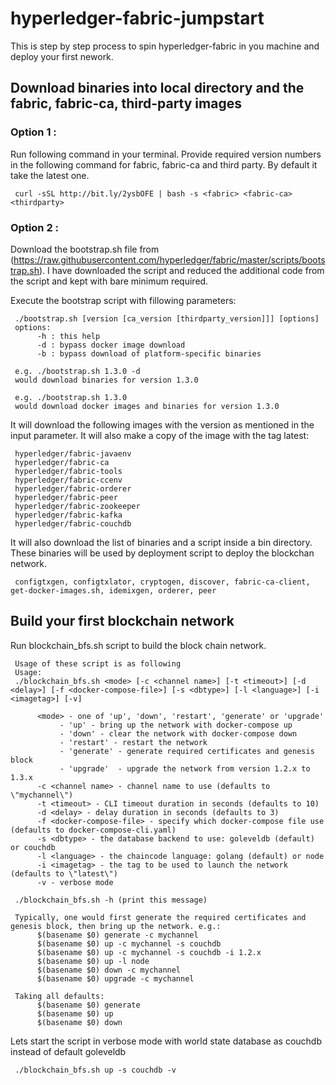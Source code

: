 # hyperledger-fabric-jumpstart
This is step by step process to spin hyperledger-fabric in you machine and deploy your first nework.

## Download binaries into local directory and the fabric, fabric-ca, third-party images

### Option 1 :
Run following command in your terminal. Provide required version numbers in the following command for fabric, fabric-ca and third party. By default it take the latest one.
     
     curl -sSL http://bit.ly/2ysbOFE | bash -s <fabric> <fabric-ca> <thirdparty>

### Option 2 :
Download the bootstrap.sh file from (https://raw.githubusercontent.com/hyperledger/fabric/master/scripts/bootstrap.sh). I have downloaded the script and reduced the additional code from the script and kept with bare minimum required.

Execute the bootstrap script with fillowing parameters:
     
     ./bootstrap.sh [version [ca_version [thirdparty_version]]] [options]
     options:
          -h : this help
          -d : bypass docker image download
          -b : bypass download of platform-specific binaries

     e.g. ./bootstrap.sh 1.3.0 -d
     would download binaries for version 1.3.0

     e.g. ./bootstrap.sh 1.3.0
     would download docker images and binaries for version 1.3.0

It will download the following images with the version as mentioned in the input parameter. It will also make a copy of the image with the tag latest:

     hyperledger/fabric-javaenv
     hyperledger/fabric-ca
     hyperledger/fabric-tools
     hyperledger/fabric-ccenv
     hyperledger/fabric-orderer
     hyperledger/fabric-peer
     hyperledger/fabric-zookeeper
     hyperledger/fabric-kafka
     hyperledger/fabric-couchdb

It will also download the list of binaries and a script inside a bin directory. These binaries will be used by deployment script to deploy the blockchan network.

     configtxgen, configtxlator, cryptogen, discover, fabric-ca-client, get-docker-images.sh, idemixgen, orderer, peer

## Build your first blockchain network
Run blockchain_bfs.sh script to build the block chain network.

     Usage of these script is as following
     Usage:
     ./blockchain_bfs.sh <mode> [-c <channel name>] [-t <timeout>] [-d <delay>] [-f <docker-compose-file>] [-s <dbtype>] [-l <language>] [-i <imagetag>] [-v]
     
          <mode> - one of 'up', 'down', 'restart', 'generate' or 'upgrade'
               - 'up' - bring up the network with docker-compose up
               - 'down' - clear the network with docker-compose down
               - 'restart' - restart the network
               - 'generate' - generate required certificates and genesis block
               - 'upgrade'  - upgrade the network from version 1.2.x to 1.3.x
          -c <channel name> - channel name to use (defaults to \"mychannel\")
          -t <timeout> - CLI timeout duration in seconds (defaults to 10)
          -d <delay> - delay duration in seconds (defaults to 3)
          -f <docker-compose-file> - specify which docker-compose file use (defaults to docker-compose-cli.yaml)
          -s <dbtype> - the database backend to use: goleveldb (default) or couchdb
          -l <language> - the chaincode language: golang (default) or node
          -i <imagetag> - the tag to be used to launch the network (defaults to \"latest\")
          -v - verbose mode
     
     ./blockchain_bfs.sh -h (print this message)
     
     Typically, one would first generate the required certificates and genesis block, then bring up the network. e.g.:
          $(basename $0) generate -c mychannel
          $(basename $0) up -c mychannel -s couchdb
          $(basename $0) up -c mychannel -s couchdb -i 1.2.x
          $(basename $0) up -l node
          $(basename $0) down -c mychannel
          $(basename $0) upgrade -c mychannel
     
     Taking all defaults:
          $(basename $0) generate
          $(basename $0) up
          $(basename $0) down

Lets start the script in verbose mode with world state database as couchdb instead of default goleveldb

     ./blockchain_bfs.sh up -s couchdb -v



